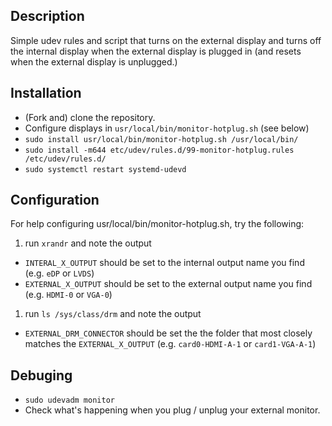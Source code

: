 ## Description

Simple udev rules and script that turns on the external display and turns off the internal display when the external display is plugged in (and resets when the external display is unplugged.)

## Installation

* (Fork and) clone the repository.
* Configure displays in `usr/local/bin/monitor-hotplug.sh` (see below)
* `sudo install usr/local/bin/monitor-hotplug.sh /usr/local/bin/`
* `sudo install -m644 etc/udev/rules.d/99-monitor-hotplug.rules /etc/udev/rules.d/`
* `sudo systemctl restart systemd-udevd`

## Configuration

For help configuring usr/local/bin/monitor-hotplug.sh, try the following:

1. run `xrandr` and note the output
  * `INTERAL_X_OUTPUT` should be set to the internal output name you find (e.g. `eDP` or `LVDS`)
  * `EXTERNAL_X_OUTPUT` should be set to the external output name you find (e.g. `HDMI-0` or `VGA-0`)
1. run `ls /sys/class/drm` and note the output
  * `EXTERNAL_DRM_CONNECTOR` should be set the the folder that most closely matches the `EXTERNAL_X_OUTPUT` (e.g. `card0-HDMI-A-1` or `card1-VGA-A-1`)

## Debuging
  * `sudo udevadm monitor`
  * Check what's happening when you plug / unplug your external monitor.
